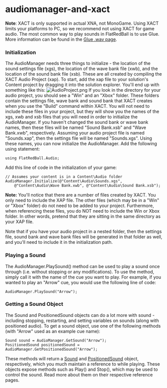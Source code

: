 # audiomanager-and-xact

**Note**: XACT is only supported in actual XNA, not MonoGame. Using XACT limits your platforms to PC, so we recommend not using XACT for game audio. The most common way to play sounds in FlatRedBall is to use Glue. More information can be found in the [Glue .wav page](../../../../tools/glue-reference/files/glue-reference-wav-file-wav.md).

### Initialization

The AudioManager needs three things to initialize - the location of the sound settings file (xgs), the location of the wave bank file (xwb), and the location of the sound bank file (xsb). These are all created by compiling the XACT Audio Project (xap). To start, add the xap file to your solution's Content project by dragging it into the solution explorer. You'll end up with something like this: ![AudioProject.png](../../../../../media/migrated\_media-AudioProject.png) If you look in the directory for your audio project, you should see a "Win" and an "Xbox" folder. These folders contain the settings file, wave bank and sound bank that XACT creates when you use the "Build" command within XACT. You will not need to include these files in your project, but they will show you the names of the xgs, xwb and xsb files that you will need in order to initialize the AudioManager. If you haven't changed the sound bank or wave bank names, then these files will be named "Sound Bank.xsb" and "Wave Bank.xwb", respectively. Assuming your audio project file is named "Sounds.xap", then the settings file will be named "Sounds.xgs". Using these names, you can now initialize the AudioManager. Add the following using statement:

```
using FlatRedBall.Audio;
```

Add this line of code in the initialization of your game:

```
// Assumes your content is in a Content\Audio folder
AudioManager.Initialize(@"Content\Audio\Sounds.xgs",
    @"Content\Audio\Wave Bank.xwb", @"Content\Audio\Sound Bank.xsb");
```

**Note:** You'll notice that there are a number of files created by XACT. You only need to include the XAP file. The other files (which may be in a "Win" or "Xbox" folder) do not need to be added to your project. Furthermore, when referencing these files, you do NOT need to include the Win or Xbox folder. In other words, pretend that they are sitting in the same directory as your XAP file.

Note that if you have your audio project in a nested folder, then the settings file, sound bank and wave bank files will be generated in that folder as well, and you'll need to include it in the initialization path.

### Playing a Sound

The AudioManager.PlaySound() method can be used to play a sound once through (i.e. without stopping or any modifications). To use the method, simply call it with the name of the cue you want to play. For example, if you wanted to play an "Arrow" cue, you would use the following line of code:

```
AudioManager.PlaySound("Arrow");
```

### Getting a Sound Object

The Sound and PositionedSound objects can do a lot more with sound - including stopping, restarting, and setting variables on sounds (along with positioned audio). To get a sound object, use one of the following methods (with "Arrow" used as an example cue name):

```
Sound sound = AudioManager.GetSound("Arrow");
PositionedSound positionedSound = AudioManager.GetPositionedSound("Arrow");
```

These methods will return a [Sound](../../../../../frb/docs/index.php) and [PositionedSound](../../../../../frb/docs/index.php) object, respectively, which you much maintain a reference to while playing. These objects expose methods such as Play() and Stop(), which may be used to control the sound. Read more about them on their respective reference pages.
